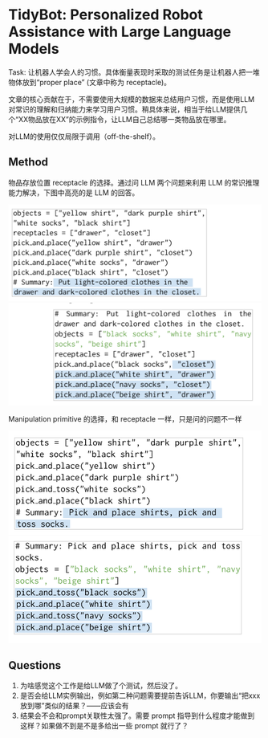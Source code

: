 # TidyBot: Personalized Robot Assistance with Large Language Models
Task: 让机器人学会人的习惯。具体衡量表现时采取的测试任务是让机器人把一堆物体放到“proper place” (文章中称为 receptacle)。

文章的核心贡献在于，不需要使用大规模的数据来总结用户习惯，而是使用LLM对常识的理解和归纳能力来学习用户习惯。稍具体来说，相当于给LLM提供几个“XX物品放在XX”的示例指令，让LLM自己总结哪一类物品放在哪里。

对LLM的使用仅仅局限于调用（off-the-shelf）。

## Method
物品存放位置 receptacle 的选择。通过问 LLM 两个问题来利用 LLM 的常识推理能力解决，下图中高亮的是 LLM 的回答。

![](../imgs/tidybot1.png)
![](../imgs/tidybot2.png)

Manipulation primitive 的选择，和 receptacle 一样，只是问的问题不一样

![](../imgs/tidybot3.png)
![](../imgs/tidybot4.png)



## Questions
1. 为啥感觉这个工作是给LLM做了个测试，然后没了。
2. 是否会给LLM实例输出，例如第二种问题需要提前告诉LLM，你要输出“把xxx放到哪”类似的结果？——应该会有
3. 结果会不会和prompt关联性太强了。需要 prompt 指导到什么程度才能做到这样？如果做不到是不是多给出一些 prompt 就行了？